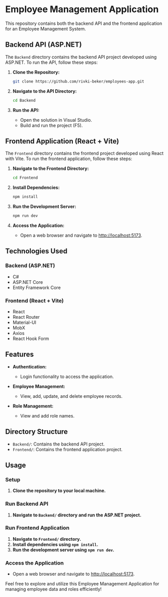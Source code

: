 # Employee Management Application

This repository contains both the backend API and the frontend application for an Employee Management System.

## Backend API (ASP.NET)

The `Backend` directory contains the backend API project developed using ASP.NET. To run the API, follow these steps:

1. **Clone the Repository:**
   ```bash
   git clone https://github.com/rivki-beker/employees-app.git
   ```

2. **Navigate to the API Directory:**
   ```bash
   cd Backend
   ```

3. **Run the API:**
   - Open the solution in Visual Studio.
   - Build and run the project (F5).

## Frontend Application (React + Vite)

The `Frontend` directory contains the frontend project developed using React with Vite. To run the frontend application, follow these steps:

1. **Navigate to the Frontend Directory:**
   ```bash
   cd Frontend
   ```

2. **Install Dependencies:**
   ```bash
   npm install
   ```

3. **Run the Development Server:**
   ```bash
   npm run dev
   ```

4. **Access the Application:**
   - Open a web browser and navigate to [http://localhost:5173](http://localhost:5173).

## Technologies Used

### Backend (ASP.NET)

- C#
- ASP.NET Core
- Entity Framework Core

### Frontend (React + Vite)

- React
- React Router
- Material-UI
- MobX
- Axios
- React Hook Form

## Features

- **Authentication:**
  - Login functionality to access the application.

- **Employee Management:**
  - View, add, update, and delete employee records.

- **Role Management:**
  - View and add role names.

## Directory Structure

- `Backend/`: Contains the backend API project.
- `Frontend/`: Contains the frontend application project.

## Usage

### Setup

1. **Clone the repository to your local machine.**

### Run Backend API

1. **Navigate to `Backend/` directory and run the ASP.NET project.**

### Run Frontend Application

1. **Navigate to `Frontend/` directory.**
2. **Install dependencies using `npm install`.**
3. **Run the development server using `npm run dev`.**

### Access the Application

- Open a web browser and navigate to [http://localhost:5173](http://localhost:5173).

Feel free to explore and utilize this Employee Management Application for managing employee data and roles efficiently!